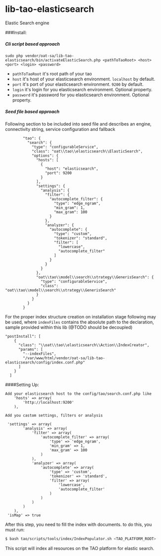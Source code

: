 # lib-tao-elasticsearch

Elastic Search engine

###Install:

##### Cli script based approach
```
sudo php vendor/oat-sa/lib-tao-elasticsearch/bin/activateElasticSearch.php <pathToTaoRoot> <host> <port> <login> <password>
```
 - `pathToTaoRoot` it's root path of your tao
 - `host` it's host of your elasticsearch environment. `localhost` by default.
 - `port` it's port of your elasticsearch environment. `9200` by default.
 - `login` it's login for you elasticsearch environment. Optional property.
 - `password` it's password for you elasticsearch environment. Optional property.
 
##### Seed file based approach

Following section to be included into seed file and describes an engine, connectivity string, service configuration and fallback  
```
        "tao": {
          "search": {
            "type": "configurableService",
            "class": "oat\\tao\\elasticsearch\\ElasticSearch",
            "options": {
              "hosts": [
                {
                  "host": "elasticsearch",
                  "port": 9200
                }
              ],
              "settings": {
                "analysis": {
                  "filter": {
                    "autocomplete_filter": {
                      "type": "edge_ngram",
                      "min_gram": 1,
                      "max_gram": 100
                    }
                  },
                  "analyzer": {
                    "autocomplete": {
                      "type": "custom",
                      "tokenizer": "standard",
                      "filter": [
                        "lowercase",
                        "autocomplete_filter"
                      ]
                    }
                  }
                }
              },
              "oat\\tao\\model\\search\\strategy\\GenerisSearch": {
                "type": "configurableService",
                "class": "oat\\tao\\model\\search\\strategy\\GenerisSearch"
              }
            }
          }
        }
```

For the proper index structure creation on installation stage following may be used, 
where `indexFiles` contains the absolute path to the declaration, sample provided within this lib (@TODO should be decoupled) 

```
"postInstall": [
    {
      "class": "\\oat\\tao\\elasticsearch\\Action\\IndexCreator",
      "params": [
        "--indexFiles",
        "/var/www/html/vendor/oat-sa/lib-tao-elasticsearch/config/index.conf.php"
      ]
    }
  ]
``` 
 

####Setting Up:
```
Add your elasticsearch host to the config/tao/search.conf.php like 
    'hosts' => array(
        'http://localhost:9200'
    ),
   ``` 
   ``` 
Add you castom settings, filters or analysis

    'settings' => array(
           'analysis' => array(
               'filter' => array(
                   'autocomplete_filter' => array(
                       'type' => 'edge_ngram',
                       'min_gram' => 1,
                       'max_gram' => 100
                   )
               ),
               'analyzer' => array(
                   'autocomplete' => array(
                       'type' => 'custom',
                       'tokenizer' => 'standard',
                       'filter' => array(
                           'lowercase',
                           'autocomplete_filter'
                       )
                   )
               )
           )
       ),
    'isMap' => true
```

After this step, you need to fill the index with documents. to do this, you must run:

```bash
$ bash tao/scripts/tools/index/IndexPopulator.sh <TAO_PLATFORM_ROOT>
```

This script will index all resources on the TAO platform for elastic search.